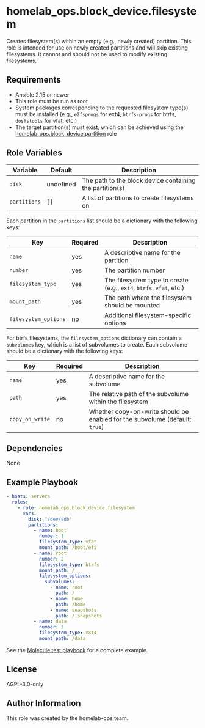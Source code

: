 homelab_ops.block_device.filesystem
===================================

Creates filesystem(s) within an empty (e.g., newly created) partition. This role is intended for use on newly created partitions and will skip existing filesystems. It cannot and should not be used to modify existing filesystems.

Requirements
------------

- Ansible 2.15 or newer
- This role must be run as root
- System packages corresponding to the requested filesystem type(s) must be installed (e.g., `e2fsprogs` for ext4, `btrfs-progs` for btrfs, `dosfstools` for vfat, etc.)
- The target partition(s) must exist, which can be achieved using the [homelab_ops.block_device.partition](../partition/) role

Role Variables
--------------

| Variable | Default | Description |
| --- | --- | --- |
| `disk` | undefined | The path to the block device containing the partition(s) |
| `partitions` | `[]` | A list of partitions to create filesystems on |

Each partition in the `partitions` list should be a dictionary with the following keys:

| Key | Required | Description |
| --- | --- | --- |
| `name` | yes | A descriptive name for the partition |
| `number` | yes | The partition number |
| `filesystem_type` | yes | The filesystem type to create (e.g., `ext4`, `btrfs`, `vfat`, etc.) |
| `mount_path` | yes | The path where the filesystem should be mounted |
| `filesystem_options` | no | Additional filesystem-specific options |

For btrfs filesystems, the `filesystem_options` dictionary can contain a `subvolumes` key, which is a list of subvolumes to create. Each subvolume should be a dictionary with the following keys:

| Key | Required | Description |
| --- | --- | --- |
| `name` | yes | A descriptive name for the subvolume |
| `path` | yes | The relative path of the subvolume within the filesystem |
| `copy_on_write` | no | Whether copy-on-write should be enabled for the subvolume (default: `true`) |

Dependencies
------------

None

Example Playbook
----------------

```yaml
- hosts: servers
  roles:
    - role: homelab_ops.block_device.filesystem
      vars:
        disk: "/dev/sdb"
        partitions:
          - name: boot
            number: 1
            filesystem_type: vfat
            mount_path: /boot/efi
          - name: root
            number: 2
            filesystem_type: btrfs
            mount_path: /
            filesystem_options:
              subvolumes:
                - name: root
                  path: /
                - name: home
                  path: /home
                - name: snapshots
                  path: /.snapshots
          - name: data
            number: 3
            filesystem_type: ext4
            mount_path: /data
```

See the [Molecule test playbook](../../molecule/filesystem/converge.yml) for a complete example.

License
-------

AGPL-3.0-only

Author Information
------------------

This role was created by the homelab-ops team.
